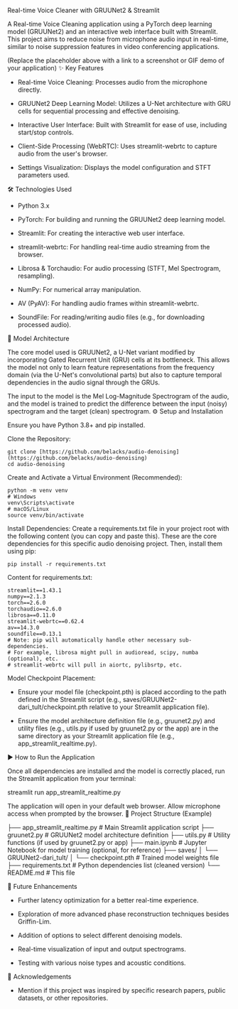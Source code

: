 Real-time Voice Cleaner with GRUUNet2 & Streamlit

A Real-time Voice Cleaning application using a PyTorch deep learning model (GRUUNet2) and an interactive web interface built with Streamlit. This project aims to reduce noise from microphone audio input in real-time, similar to noise suppression features in video conferencing applications.


(Replace the placeholder above with a link to a screenshot or GIF demo of your application)
✨ Key Features

*    Real-time Voice Cleaning: Processes audio from the microphone directly.

*    GRUUNet2 Deep Learning Model: Utilizes a U-Net architecture with GRU cells for sequential processing and effective denoising.

*    Interactive User Interface: Built with Streamlit for ease of use, including start/stop controls.

*    Client-Side Processing (WebRTC): Uses streamlit-webrtc to capture audio from the user's browser.

*    Settings Visualization: Displays the model configuration and STFT parameters used.

🛠️ Technologies Used

*    Python 3.x

*    PyTorch: For building and running the GRUUNet2 deep learning model.

*    Streamlit: For creating the interactive web user interface.

*    streamlit-webrtc: For handling real-time audio streaming from the browser.

*    Librosa & Torchaudio: For audio processing (STFT, Mel Spectrogram, resampling).

*    NumPy: For numerical array manipulation.

*    AV (PyAV): For handling audio frames within streamlit-webrtc.

*    SoundFile: For reading/writing audio files (e.g., for downloading processed audio).

🧠 Model Architecture

The core model used is GRUUNet2, a U-Net variant modified by incorporating Gated Recurrent Unit (GRU) cells at its bottleneck. This allows the model not only to learn feature representations from the frequency domain (via the U-Net's convolutional parts) but also to capture temporal dependencies in the audio signal through the GRUs.

The input to the model is the Mel Log-Magnitude Spectrogram of the audio, and the model is trained to predict the difference between the input (noisy) spectrogram and the target (clean) spectrogram.
⚙️ Setup and Installation

Ensure you have Python 3.8+ and pip installed.

Clone the Repository:

    git clone [https://github.com/belacks/audio-denoising](https://github.com/belacks/audio-denoising) 
    cd audio-denoising 

Create and Activate a Virtual Environment (Recommended):

    python -m venv venv
    # Windows
    venv\Scripts\activate
    # macOS/Linux
    source venv/bin/activate

Install Dependencies:
Create a requirements.txt file in your project root with the following content (you can copy and paste this). These are the core dependencies for this specific audio denoising project. Then, install them using pip:

    pip install -r requirements.txt

Content for requirements.txt:

    streamlit==1.43.1
    numpy==2.1.3
    torch==2.6.0
    torchaudio==2.6.0
    librosa==0.11.0
    streamlit-webrtc==0.62.4
    av==14.3.0
    soundfile==0.13.1
    # Note: pip will automatically handle other necessary sub-dependencies.
    # For example, librosa might pull in audioread, scipy, numba (optional), etc.
    # streamlit-webrtc will pull in aiortc, pylibsrtp, etc.

Model Checkpoint Placement:

*    Ensure your model file (checkpoint.pth) is placed according to the path defined in the Streamlit script (e.g., saves/GRUUNet2-dari_tult/checkpoint.pth relative to your Streamlit application file).

*    Ensure the model architecture definition file (e.g., gruunet2.py) and utility files (e.g., utils.py if used by gruunet2.py or the app) are in the same directory as your Streamlit application file (e.g., app_streamlit_realtime.py).

▶️ How to Run the Application

Once all dependencies are installed and the model is correctly placed, run the Streamlit application from your terminal:

streamlit run app_streamlit_realtime.py

The application will open in your default web browser. Allow microphone access when prompted by the browser.
📂 Project Structure (Example)

├── app_streamlit_realtime.py  # Main Streamlit application script
├── gruunet2.py                # GRUUNet2 model architecture definition
├── utils.py                   # Utility functions (if used by gruunet2.py or app)
├── main.ipynb                 # Jupyter Notebook for model training (optional, for reference)
├── saves/
│   └── GRUUNet2-dari_tult/
│       └── checkpoint.pth     # Trained model weights file
├── requirements.txt           # Python dependencies list (cleaned version)
└── README.md                  # This file

🚀 Future Enhancements

*    Further latency optimization for a better real-time experience.

*    Exploration of more advanced phase reconstruction techniques besides Griffin-Lim.

*    Addition of options to select different denoising models.

*    Real-time visualization of input and output spectrograms.

*    Testing with various noise types and acoustic conditions.

🙏 Acknowledgements

*    Mention if this project was inspired by specific research papers, public datasets, or other repositories.
